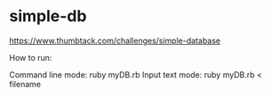 # simple-db

https://www.thumbtack.com/challenges/simple-database

How to run:

Command line mode: ruby myDB.rb
Input text mode: ruby myDB.rb < filename
